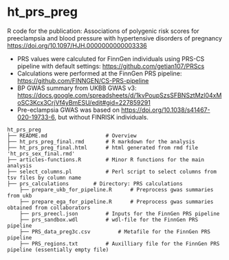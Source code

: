 # ht_prs_preg
R code for the publication: Associations of polygenic risk scores for preeclampsia and blood pressure
with hypertensive disorders of pregnancy
https://doi.org/10.1097/HJH.0000000000003336


* PRS values were calculuted for FinnGen individuals using PRS-CS pipeline with default settings: https://github.com/getian107/PRScs
* Calculations were performed at the FinnGen PRS pipeline: https://github.com/FINNGEN/CS-PRS-pipeline
* BP GWAS summary from UKBB GWAS v3: https://docs.google.com/spreadsheets/d/1kvPoupSzsSFBNSztMzl04xMoSC3Kcx3CrjVf4yBmESU/edit#gid=227859291
* Pre-eclampsia GWAS was based on https://doi.org/10.1038/s41467-020-19733-6, but without FINRISK individuals.

```
ht_prs_preg
├── README.md                 	# Overview
├── ht_prs_preg_final.rmd     	# R markdown for the analysis
├── ht_prs_preg_final.html    	# html generated from rmd file 'ht_prs_sex_final.rmd'
├── articles-functions.R      	# Minor R functions for the main analysis
├── select_columns.pl         	# Perl script to select columns from tsv files by column name
├── prs_calculations		# Directory: PRS calculations
	├── prepare_ukb_for_pipeline.R		# Preprocess gwas summaries from ukb
	├── prepare_ega_for_pipeline.R		# Preprocess gwas summaries obtained from collaborators
	├── prs_preecl.json			# Inputs for the FinnGen PRS pipeline
	├── prs_sandbox.wdl			# wdl-file for the FinnGen PRS pipeline
	├── PRS_data_preg3c.csv	  		# Metafile for the FinnGen PRS pipeline  
	├── PRS_regions.txt			# Auxilliary file for the FinnGen PRS pipeline (essentially empty file)		

```
